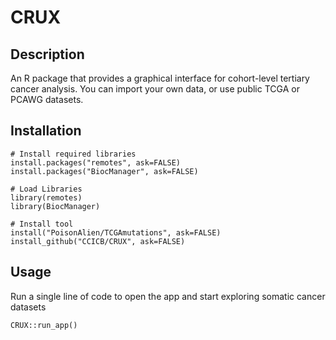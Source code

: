 # CRUX

## Description
An R package that provides a graphical interface for cohort-level tertiary cancer analysis. 
You can import your own data, or use public TCGA or PCAWG datasets.


## Installation

```
# Install required libraries
install.packages("remotes", ask=FALSE)
install.packages("BiocManager", ask=FALSE)

# Load Libraries
library(remotes)
library(BiocManager)

# Install tool
install("PoisonAlien/TCGAmutations", ask=FALSE)
install_github("CCICB/CRUX", ask=FALSE)
```

## Usage

Run a single line of code to open the app and start exploring somatic cancer datasets
```
CRUX::run_app()
```
